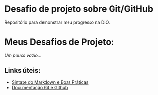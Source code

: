 # Desafio de projeto sobre Git/GitHub

Repositório para demonstrar meu progresso na DIO.

# Meus Desafios de Projeto:
*Um pouco vazio...*

## Links úteis:
- [Sintaxe do Markdown e Boas Práticas](https://www.markdownguide.org/basic-syntax/)
- [Documentação Git e Github](https://docs.github.com/pt)
